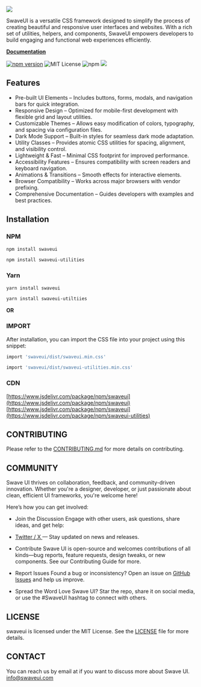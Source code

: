 <a href="https://swaveui.com" target="_blank"><img src="https://swaveui.com/assets/images/swaveui-logo-web.png" class="sw-img sw-wd-40" /></a>

SwaveUI is a versatile CSS framework designed to simplify the process of creating beautiful and responsive user interfaces and websites. With a rich set of utilities, helpers, and components, SwaveUI empowers developers to build engaging and functional web experiences efficiently.

<a href="https://swaveui.com/docs" target="_blank"><strong>Documentation</strong></a>
<!-- ![Build Status](https://github.com/toubielawbar/swaveui/actions/workflows/WORKFLOW-FILE/badge.svg)
[![Build Status](https://img.shields.io/github/actions/workflow/status/toubielawbar/swaveui/js.yml?branch=main&label=JS%20Tests&logo=github)](https://github.com/toubielawbar/swaveui/actions/workflows/js.yml?query=workflow%3AJS+branch%3Amain) -->
[![npm version](https://img.shields.io/npm/v/swaveui?logo=npm&logoColor=fff)](https://www.npmjs.com/package/swaveui)
![MIT License](https://img.shields.io/badge/license-MIT-blue.svg)
![npm](https://img.shields.io/npm/dm/swaveui.svg)
[![](https://data.jsdelivr.com/v1/package/npm/swaveui/badge)](https://www.jsdelivr.com/package/npm/swaveui)

## Features
- Pre-built UI Elements – Includes buttons, forms, modals, and navigation bars for quick integration.
- Responsive Design – Optimized for mobile-first development with flexible grid and layout utilities.
- Customizable Themes – Allows easy modification of colors, typography, and spacing via configuration files.
- Dark Mode Support – Built-in styles for seamless dark mode adaptation.
- Utility Classes – Provides atomic CSS utilities for spacing, alignment, and visibility control.
- Lightweight & Fast – Minimal CSS footprint for improved performance.
- Accessibility Features – Ensures compatibility with screen readers and keyboard navigation.
- Animations & Transitions – Smooth effects for interactive elements.
- Browser Compatibility – Works across major browsers with vendor prefixing.
- Comprehensive Documentation – Guides developers with examples and best practices.


## Installation

### NPM
```sh
npm install swaveui
```

```sh
npm install swaveui-utilities
```

### Yarn
```sh
yarn install swaveui
```

```sh
yarn install swaveui-utiltiies
```

**OR**

### IMPORT
After installation, you can import the CSS file into your project using this snippet:

```sh
import 'swaveui/dist/swaveui.min.css'
```

```sh
import 'swaveui/dist/swaveui-utilities.min.css'
```

### CDN
[https://www.jsdelivr.com/package/npm/swaveui](https://www.jsdelivr.com/package/npm/swaveui)
[https://www.jsdelivr.com/package/npm/swaveui](https://www.jsdelivr.com/package/npm/swaveui-utilities)

## CONTRIBUTING
Please refer to the [CONTRIBUTING.md](https://github.com/swaveui/swaveui/blob/main/.github/CONTRIBUTING.md) for more details on contributing.

## COMMUNITY
Swave UI thrives on collaboration, feedback, and community-driven innovation. Whether you're a designer, developer, or just passionate about clean, efficient UI frameworks, you're welcome here!

Here’s how you can get involved:

- Join the Discussion
Engage with other users, ask questions, share ideas, and get help:
- <a href="https://x.com/swaveui">Twitter / X </a> — Stay updated on news and releases.

- Contribute
Swave UI is open-source and welcomes contributions of all kinds—bug reports, feature requests, design tweaks, or new components. See our Contributing Guide for more.

- Report Issues
Found a bug or inconsistency? Open an issue on <a href="https://github.com/swaveui/swaveui/issues">GitHub Issues</a> and help us improve.

- Spread the Word
Love Swave UI? Star the repo, share it on social media, or use the #SwaveUI hashtag to connect with others.


## LICENSE
swaveui is licensed under the MIT License. See the [LICENSE](https://github.com/swaveui/swaveui/blob/main/.github/LICENSE) file for more details.

## CONTACT
You can reach us by email at if you want to discuss more about Swave UI. [info@swaveui.com](mailto:info@swaveui.com)